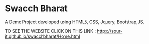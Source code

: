 # Swacch Bharat

A Demo Project developed using HTML5, CSS, Jquery, Bootstrap,JS.

TO SEE THE WEBSITE CLICK ON THIS LINK : https://sour-it.github.io/swacchbharat/Home.html
